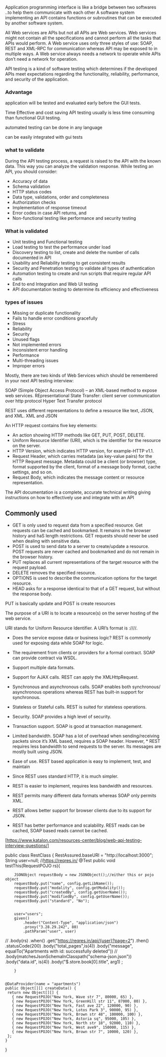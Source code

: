 
Application programming interface is like a bridge between two softwares ..to help them communicate with each other
 A software system implementing an API contains functions or subroutines that can be executed by another software system.


All Web services are APIs but not all APIs are Web services.
Web services might not contain all the specifications and cannot perform all the tasks that APIs would perform.
A Web service uses only three styles of use: SOAP, REST and XML-RPC for communication whereas API may be exposed to in multiple ways.
A Web service always needs a network to operate while APIs don’t need a network for operation.


API testing is a kind of software testing which determines if the developed APIs meet expectations regarding the functionality, reliability, performance, and security of the application.


### Advantage

application will be tested and evaluated early before the GUI tests. 

Time Effective and cost saving API testing usually is less time consuming than functional GUI testing.  

automated testing can be done in any language

can be easily integrated with gui tests

### what to validate
During the API testing process, a request is raised to the API with the known data. This way you can analyze the validation response. While testing an API, you should consider:

* Accuracy of data
* Schema validation
* HTTP status codes
* Data type, validations, order and completeness
* Authorization checks
* Implementation of response timeout
* Error codes in case API returns, and
* Non-functional testing like performance and security testing

### What is validated

* Unit testing and Functional testing
* Load testing to test the performance under load
* Discovery testing to list, create and delete the number of calls documented in API
* Usability and Reliability testing to get consistent results
* Security and Penetration testing to validate all types of authentication
* Automation testing to create and run scripts that require regular API calls
* End to end Integration and Web UI testing
* API documentation testing to determine its efficiency and effectiveness

### types of issues

* Missing or duplicate functionality
* Fails to handle error conditions gracefully
* Stress
* Reliability
* Security
* Unused flags
* Not implemented errors
* Inconsistent error handling
* Performance
* Multi-threading issues
* Improper errors

Mostly, there are two kinds of Web Services which should be remembered in your next API testing interview:

SOAP (Simple Object Access Protocol) – an XML-based method to expose web services.
REpresentational State Transfer: client server communication over http protocol Hyper Text Transfer protocol

REST uses different representations to define a resource like text, JSON, and XML.
XML and JSON


An HTTP request contains five key elements:

* An action showing HTTP methods like GET, PUT, POST, DELETE.
* Uniform Resource Identifier (URI), which is the identifier for the resource on the server.
* HTTP Version, which indicates HTTP version, for example-HTTP v1.1.
* Request Header, which carries metadata (as key-value pairs) for the HTTP Request message. Metadata could be a client (or browser) type, format supported by the client, format of a message body format, cache settings, and so on.
* Request Body, which indicates the message content or resource representation.


The API documentation is a complete, accurate technical writing giving instructions on how to effectively use and integrate with an API

## Commonly used 
* GET is only used to request data from a specified resource. Get requests can be cached and bookmarked. It remains in the browser history and haS length restrictions. GET requests should never be used when dealing with sensitive data.
* POST is used to send data to a server to create/update a resource. POST requests are never cached and bookmarked and do not remain in the browser history.
* PUT replaces all current representations of the target resource with the request payload.
* DELETE removes the specified resource.
* OPTIONS is used to describe the communication options for the target resource.
* HEAD asks for a response identical to that of a GET request, but without the response body.

PUT is basically update and POST is create resources

The purpose of a URI is to locate a resource(s) on the server hosting of the web service.

URI stands for Uniform Resource Identifier. 
A URI’s format is <protocol>://<service-name>/<ResourceType>/<ResourceID>.
 
* Does the service expose data or business logic? REST is commonly used for exposing data while SOAP for logic.
* The requirement from clients or providers for a formal contract. SOAP can provide contract via WSDL.
* Support multiple data formats.
* Support for AJAX calls. REST can apply the XMLHttpRequest.
* Synchronous and asynchronous calls. SOAP enables both synchronous/ asynchronous operations whereas REST has built-in support for synchronous.
* Stateless or Stateful calls. REST is suited for stateless operations.
* Security. SOAP provides a high level of security.
* Transaction support. SOAP is good at transaction management.
* Limited bandwidth. SOAP has a lot of overhead when sending/receiving packets since it’s XML based, requires a SOAP header. However, * REST requires less bandwidth to send requests to the server. Its messages are mostly built using JSON.
* Ease of use. REST based application is easy to implement, test, and maintain


* Since REST uses standard HTTP, it is much simpler.
* REST is easier to implement, requires less bandwidth and resources.
* REST permits many different data formats whereas SOAP only permits XML.
* REST allows better support for browser clients due to its support for JSON.
* REST has better performance and scalability. REST reads can be cached, SOAP based reads cannot be cached.


[https://www.katalon.com/resources-center/blog/web-api-testing-interview-questions/]




public class RestClass {
	RestAssured.baseURI = "http://localhost:3000";
	String user=null;
	//https://reqres.in/
	@Test
	public void testThis(RequestPOJO rs){
		
		JSONObject requestBody = new JSONObject();//either this or pojo object
		requestBody.put("name", config.getLibName());
		requestBody.put("modality", config.getModality());
		requestBody.put("createdBy", config.getUserName());
		requestBody.put("modifiedBy", config.getUserName());
		requestBody.put("standard", "No");
		
		
		user="users";
		given()
			.header("Content-Type", "application/json")
			.proxy("3.28.29.242", 80)
			.pathParam("user", user)
//			.body(rs)
		.when()
			.get("https://reqres.in/api/{user}?page=2")
		.then()
			.statusCode(200)
			.body("total_pages",is(4))
			.body("message", equalTo("Apartments with id:  successfully deleted"))
//			.body(matchesJsonSchemaInClasspath("schema-json.json"))
			.body("data.id", is(4))
			.body("$.store.book[0].title", arg1)
			;
	
		}
	
	
	@DataProvider(name = "apartments")
	public Object[][] createData() {
	 return new Object[][] {
	   { new RequestPOJO("New York, Wave str 7", 80000, 65) },
	   { new RequestPOJO("New York, GreenHill str 11", 87000, 80) },
	   { new RequestPOJO("New York, Fast ave 22", 120000, 90) },
	   { new RequestPOJO("New York, Lotos Park 3", 90000, 95) },
	   { new RequestPOJO("New York, Brown str 48", 100000, 100) },
	   { new RequestPOJO("New York, Astoria sq", 95000, 105) },
	   { new RequestPOJO("New York, North str 18", 92000, 110) },
	   { new RequestPOJO("New York, West ave9", 150000, 115) },
	   { new RequestPOJO("New York, Brown str 7", 10000, 120) },
	 };
	}
}

